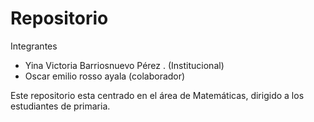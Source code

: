 # Repositorio

Integrantes

- Yina  Victoria Barriosnuevo Pérez .  (Institucional) 
- Oscar emilio rosso ayala (colaborador)

Este repositorio esta centrado en el área de Matemáticas, dirigido a los estudiantes de primaria.
